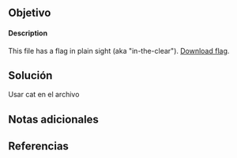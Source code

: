 
## Objetivo
#### Description

This file has a flag in plain sight (aka "in-the-clear"). [Download flag](https://mercury.picoctf.net/static/217686fc11d733b80be62dcfcfca6c75/flag).
## Solución
Usar cat en el archivo
## Notas adicionales

## Referencias
